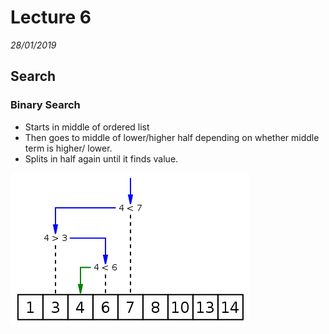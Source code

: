 # Lecture 6
*28/01/2019*
## Search
### Binary Search
- Starts in middle of ordered list
- Then goes to middle of lower/higher half depending on whether middle term is higher/ lower.
- Splits in half again until it finds value.

![](img/L6_1.png?raw=true)
